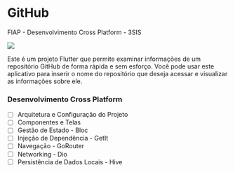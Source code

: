 # GitHub
FIAP - Desenvolvimento Cross Platform - 3SIS

![](https://img.shields.io/badge/FIAP-EA1D5D?style=for-the-badge&logo=flutter&logoColor=white)

Este é um projeto Flutter que permite examinar informações de um repositório GitHub de forma rápida e sem esforço. Você pode usar este aplicativo para inserir o nome do repositório que deseja acessar e visualizar as informações sobre ele.

### Desenvolvimento Cross Platform
  - [ ] Arquitetura e Configuração do Projeto
  - [ ] Componentes e Telas
  - [ ] Gestão de Estado - Bloc
  - [ ] Injeção de Dependência - GetIt
  - [ ] Navegação - GoRouter
  - [ ] Networking - Dio
  - [ ] Persistência de Dados Locais - Hive
